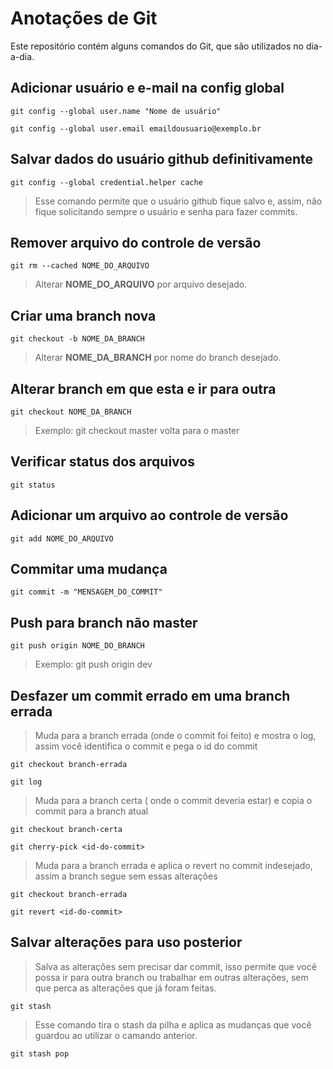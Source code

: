 # Anotações de Git
Este repositório contém alguns comandos do Git, que são utilizados no dia-a-dia.

## Adicionar usuário e e-mail na config global

`git config --global user.name "Nome de usuário"`

`git config --global user.email emaildousuario@exemplo.br`

## Salvar dados do usuário github definitivamente

`git config --global credential.helper cache`
> Esse comando permite que o usuário github fique salvo e, assim, não fique solicitando sempre o usuário e senha para fazer commits.

## Remover arquivo do controle de versão

`git rm --cached NOME_DO_ARQUIVO`
> Alterar **NOME_DO_ARQUIVO** por arquivo desejado.

## Criar uma branch nova

`git checkout -b NOME_DA_BRANCH`
> Alterar **NOME_DA_BRANCH** por nome do branch desejado.

## Alterar branch em que esta e ir para outra

`git checkout NOME_DA_BRANCH`
> Exemplo: git checkout master volta para o master

## Verificar status dos arquivos 
`git status`

## Adicionar um arquivo ao controle de versão
`git add NOME_DO_ARQUIVO`

## Commitar uma mudança
`git commit -m "MENSAGEM_DO_COMMIT"`

## Push para branch não master

`git push origin NOME_DO_BRANCH`
> Exemplo: git push origin dev

## Desfazer um commit errado em uma branch errada

> Muda para a branch errada (onde o commit foi feito) e mostra o log, assim você identifica o commit e pega o id do commit 

`git checkout branch-errada`

`git log`

> Muda para a branch certa ( onde o commit deveria estar) e copia o commit para a branch atual

`git checkout branch-certa`

`git cherry-pick <id-do-commit>`

> Muda para a branch errada e aplica o revert no commit indesejado, assim a branch segue sem essas alterações

`git checkout branch-errada`

`git revert <id-do-commit>`

## Salvar alterações para uso posterior
> Salva as alterações sem precisar dar commit, isso permite que você possa ir para outra branch ou trabalhar em outras alterações, sem que perca as alterações que já foram feitas.

`git stash`

> Esse comando tira o stash da pilha e aplica as mudanças que você guardou ao utilizar o camando anterior.

`git stash pop`
